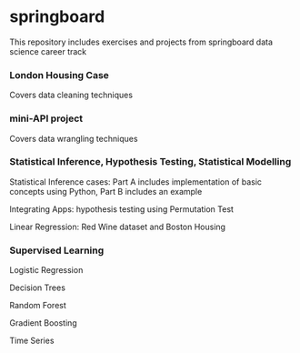 # springboard
This repository includes exercises and projects from springboard data science career track

### London Housing Case
Covers data cleaning techniques

### mini-API project
Covers data wrangling techniques

### Statistical Inference, Hypothesis Testing, Statistical Modelling
Statistical Inference cases: Part A includes implementation of basic concepts using Python, Part B includes an example

Integrating Apps: hypothesis testing using Permutation Test

Linear Regression: Red Wine dataset and Boston Housing

### Supervised Learning
Logistic Regression

Decision Trees

Random Forest

Gradient Boosting

Time Series

